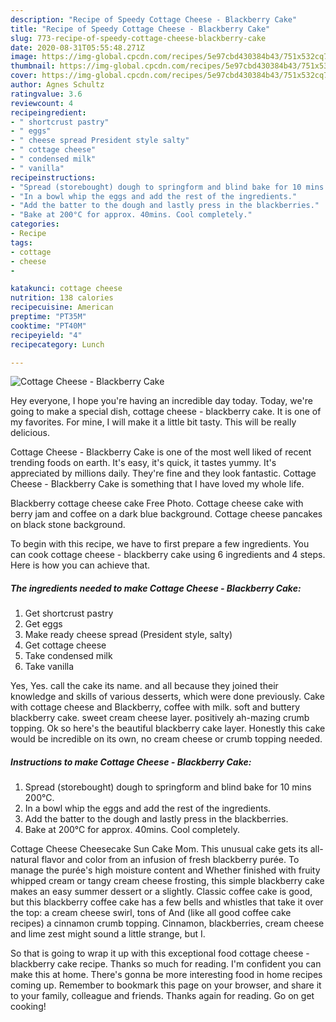 ```yaml
---
description: "Recipe of Speedy Cottage Cheese - Blackberry Cake"
title: "Recipe of Speedy Cottage Cheese - Blackberry Cake"
slug: 773-recipe-of-speedy-cottage-cheese-blackberry-cake
date: 2020-08-31T05:55:48.271Z
image: https://img-global.cpcdn.com/recipes/5e97cbd430384b43/751x532cq70/cottage-cheese-blackberry-cake-recipe-main-photo.jpg
thumbnail: https://img-global.cpcdn.com/recipes/5e97cbd430384b43/751x532cq70/cottage-cheese-blackberry-cake-recipe-main-photo.jpg
cover: https://img-global.cpcdn.com/recipes/5e97cbd430384b43/751x532cq70/cottage-cheese-blackberry-cake-recipe-main-photo.jpg
author: Agnes Schultz
ratingvalue: 3.6
reviewcount: 4
recipeingredient:
- " shortcrust pastry"
- " eggs"
- " cheese spread President style salty"
- " cottage cheese"
- " condensed milk"
- " vanilla"
recipeinstructions:
- "Spread (storebought) dough to springform and blind bake for 10 mins 200°C."
- "In a bowl whip the eggs and add the rest of the ingredients."
- "Add the batter to the dough and lastly press in the blackberries."
- "Bake at 200°C for approx. 40mins. Cool completely."
categories:
- Recipe
tags:
- cottage
- cheese
- 

katakunci: cottage cheese  
nutrition: 138 calories
recipecuisine: American
preptime: "PT35M"
cooktime: "PT40M"
recipeyield: "4"
recipecategory: Lunch

---
```



![Cottage Cheese - Blackberry Cake](https://img-global.cpcdn.com/recipes/5e97cbd430384b43/751x532cq70/cottage-cheese-blackberry-cake-recipe-main-photo.jpg)

Hey everyone, I hope you're having an incredible day today. Today, we're going to make a special dish, cottage cheese - blackberry cake. It is one of my favorites. For mine, I will make it a little bit tasty. This will be really delicious.

Cottage Cheese - Blackberry Cake is one of the most well liked of recent trending foods on earth. It's easy, it's quick, it tastes yummy. It's appreciated by millions daily. They're fine and they look fantastic. Cottage Cheese - Blackberry Cake is something that I have loved my whole life.

Blackberry cottage cheese cake Free Photo. Cottage cheese cake with berry jam and coffee on a dark blue background. Cottage cheese pancakes on black stone background.


To begin with this recipe, we have to first prepare a few ingredients. You can cook cottage cheese - blackberry cake using 6 ingredients and 4 steps. Here is how you can achieve that.

<!--inarticleads1-->

##### The ingredients needed to make Cottage Cheese - Blackberry Cake:

1. Get  shortcrust pastry
1. Get  eggs
1. Make ready  cheese spread (President style, salty)
1. Get  cottage cheese
1. Take  condensed milk
1. Take  vanilla


Yes, Yes. call the cake its name. and all because they joined their knowledge and skills of various desserts, which were done previously. Cake with cottage cheese and Blackberry, coffee with milk. soft and buttery blackberry cake. sweet cream cheese layer. positively ah-mazing crumb topping. Ok so here&#39;s the beautiful blackberry cake layer. Honestly this cake would be incredible on its own, no cream cheese or crumb topping needed. 

<!--inarticleads2-->

##### Instructions to make Cottage Cheese - Blackberry Cake:

1. Spread (storebought) dough to springform and blind bake for 10 mins 200°C.
1. In a bowl whip the eggs and add the rest of the ingredients.
1. Add the batter to the dough and lastly press in the blackberries.
1. Bake at 200°C for approx. 40mins. Cool completely.


Cottage Cheese Cheesecake Sun Cake Mom. This unusual cake gets its all-natural flavor and color from an infusion of fresh blackberry purée. To manage the purée&#39;s high moisture content and Whether finished with fruity whipped cream or tangy cream cheese frosting, this simple blackberry cake makes an easy summer dessert or a slightly. Classic coffee cake is good, but this blackberry coffee cake has a few bells and whistles that take it over the top: a cream cheese swirl, tons of And (like all good coffee cake recipes) a cinnamon crumb topping. Cinnamon, blackberries, cream cheese and lime zest might sound a little strange, but I. 

So that is going to wrap it up with this exceptional food cottage cheese - blackberry cake recipe. Thanks so much for reading. I'm confident you can make this at home. There's gonna be more interesting food in home recipes coming up. Remember to bookmark this page on your browser, and share it to your family, colleague and friends. Thanks again for reading. Go on get cooking!
